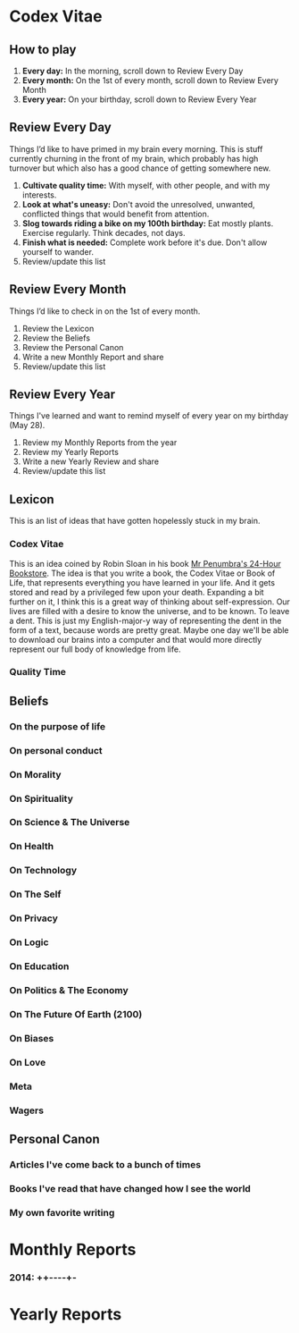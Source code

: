 # Codex Vitae

## How to play

1. **Every day:** In the morning, scroll down to Review Every Day
2. **Every month:** On the 1st of every month, scroll down to Review Every Month
3. **Every year:** On your birthday, scroll down to Review Every Year

## Review Every Day
Things I’d like to have primed in my brain every morning. This is stuff currently churning in the front of my brain, which probably has high turnover but which also has a good chance of getting somewhere new.

1. **Cultivate quality time:** With myself, with other people, and with my interests.
2. **Look at what's uneasy:** Don't avoid the unresolved, unwanted, conflicted things that would benefit from attention. 
3. **Slog towards riding a bike on my 100th birthday:** Eat mostly plants. Exercise regularly. Think decades, not days.
4. **Finish what is needed:** Complete work before it's due. Don't allow yourself to wander.
4. Review/update this list

## Review Every Month 
Things I’d like to check in on the 1st of every month.

1. Review the Lexicon
2. Review the Beliefs
3. Review the Personal Canon
4. Write a new Monthly Report and share
5. Review/update this list

## Review Every Year
Things I've learned and want to remind myself of every year on my birthday (May 28).

1. Review my Monthly Reports from the year
2. Review my Yearly Reports
4. Write a new Yearly Review and share
5. Review/update this list

## Lexicon
This is an list of ideas that have gotten hopelessly stuck in my brain. 

### Codex Vitae

This is an idea coined by Robin Sloan in his book [Mr Penumbra's 24-Hour Bookstore](http://www.amazon.com/Mr-Penumbras-24-Hour-Bookstore-Novel/dp/1250037751). The idea is that you write a book, the Codex Vitae or Book of Life, that represents everything you have learned in your life. And it gets stored and read by a privileged few upon your death. Expanding a bit further on it, I think this is a great way of thinking about self-expression. Our lives are filled with a desire to know the universe, and to be known. To leave a dent. This is just my English-major-y way of representing the dent in the form of a text, because words are pretty great. Maybe one day we'll be able to download our brains into a computer and that would more directly represent our full body of knowledge from life.

### Quality Time



## Beliefs

### On the purpose of life

### On personal conduct


### On Morality

### On Spirituality

### On Science & The Universe

### On Health

### On Technology

### On The Self

### On Privacy

### On Logic

### On Education

### On Politics & The Economy

### On The Future Of Earth (2100)

### On Biases

### On Love

### Meta

### Wagers

## Personal Canon

### Articles I've come back to a bunch of times

### Books I've read that have changed how I see the world

### My own favorite writing


# Monthly Reports

### 2014: ++----+-


# Yearly Reports

